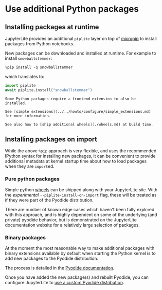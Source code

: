 # Use additional Python packages

## Installing packages at runtime

JupyterLite provides an additional `piplite` layer on top of [micropip] to install
packages from Python notebooks.

New packages can be downloaded and installed at runtime. For example to install
`snowballstemmer`:

```py
%pip install -q snowballstemmer
```

which translates to:

```py
import piplite
await piplite.install("snowballstemmer")
```

```{note}
Some Python packages require a frontend extension to also be installed.

See [simple extensions](../../howto/configure/simple_extensions.md) for more information.

See also how to [ship additional wheels](./wheels.md) at build time.
```

[micropip]: https://pyodide.org/en/latest/usage/loading-packages.html?#micropip

## Installing packages on import

While the above `%pip` approach is very flexible, and uses the recommended IPython
syntax for installing new packages, it can be convenient to provide additional metadata
at kernel startup time about how to load packages when they are `import`ed.

### Pure python packages

Simple python [wheels](../configure/advanced/offline.md) can be shipped along with your
JupyterLite site. With the _experimental_ `--piplite-install-on-import` flag, these will
be treated as if they were part of the Pyodide distribution.

There are number of known edge cases which haven't been fully explored with this
approach, and is highly dependent on some of the underlying (and private) pyodide
behavior, but is demonstrated on the JupyterLite documentation website for a relatively
large selection of packages.

### Binary packages

At the moment the most reasonable way to make additional packages with binary extensions
available by default when starting the Python kernel is to add new packages to the
Pyodide distribution.

The process is detailed in the [Pyodide documentation][pyodide-packages].

Once you have added the new package(s) and rebuilt Pyodide, you can configure
JupyterLite to [use a custom Pyodide distribution](./pyodide.md).

[pyodide-packages]: https://pyodide.org/en/stable/development/new-packages.html
